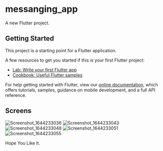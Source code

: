 # messanging_app

A new Flutter project.

## Getting Started

This project is a starting point for a Flutter application.

A few resources to get you started if this is your first Flutter project:

- [Lab: Write your first Flutter app](https://flutter.dev/docs/get-started/codelab)
- [Cookbook: Useful Flutter samples](https://flutter.dev/docs/cookbook)

For help getting started with Flutter, view our
[online documentation](https://flutter.dev/docs), which offers tutorials,
samples, guidance on mobile development, and a full API reference.

## Screens
![Screenshot_1644233036](https://user-images.githubusercontent.com/82170552/152779696-9e883125-1984-4375-93d0-41ef7aefc482.png)
![Screenshot_1644233043](https://user-images.githubusercontent.com/82170552/152779776-bb4febd5-57cf-4398-9935-80d925642951.png)
![Screenshot_1644233048](https://user-images.githubusercontent.com/82170552/152779780-7fb87028-3284-4af9-a7f0-0e2ae310cb8f.png)
![Screenshot_1644233051](https://user-images.githubusercontent.com/82170552/152779784-a7938540-8f88-494d-a277-488ae1dbbaab.png)
![Screenshot_1644233055](https://user-images.githubusercontent.com/82170552/152779787-8e1d320d-240b-4da0-acd4-3c6c0ade5d4d.png)

Hope You Like It.
